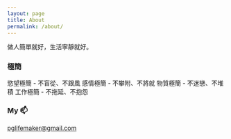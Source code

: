 ```yaml
---
layout: page
title: About
permalink: /about/
---
```


做人簡單就好，生活寧靜就好。

### 極簡

慾望極簡 - 不盲從、不跟風
感情極簡 - 不攀附、不將就
物質極簡 - 不迷戀、不堆積
工作極簡 - 不拖延、不抱怨

### My :mailbox:

[pglifemaker@gmail.com](mailto:pglife@gmail.com)


